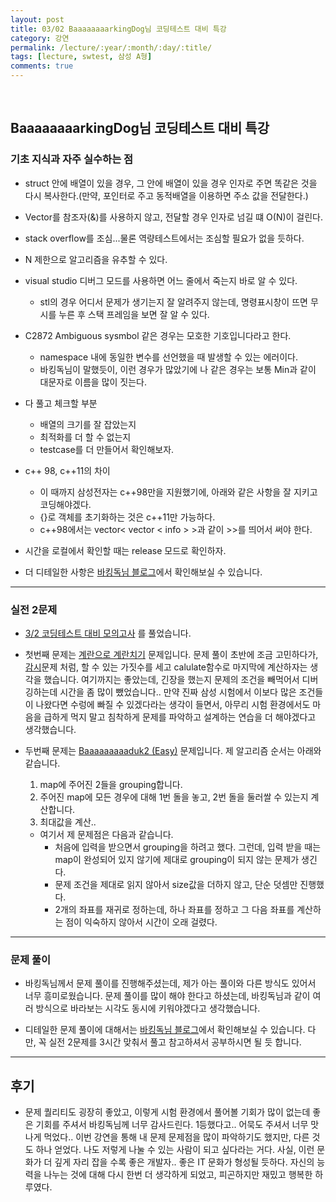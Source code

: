 ```yaml
---
layout: post
title: 03/02 BaaaaaaaarkingDog님 코딩테스트 대비 특강
category: 강연
permalink: /lecture/:year/:month/:day/:title/
tags: [lecture, swtest, 삼성 A형]
comments: true
---
```

<br>

## BaaaaaaaarkingDog님 코딩테스트 대비 특강

### 기초 지식과 자주 실수하는 점

* struct 안에 배열이 있을 경우, 그 안에 배열이 있을 경우 인자로 주면 똑같은 것을 다시 복사한다.(만약, 포인터로 주고 동적배열을 이용하면 주소 값을 전달한다.)

* Vector를 참조자(&)를 사용하지 않고, 전달할 경우 인자로 넘길 떄 O(N)이 걸린다.

* stack overflow를 조심...물론 역량테스트에서는 조심할 필요가 없을 듯하다.

* N 제한으로 알고리즘을 유추할 수 있다.

* visual studio 디버그 모드를 사용하면 어느 줄에서 죽는지 바로 알 수 있다.
    * stl의 경우 어디서 문제가 생기는지 잘 알려주지 않는데, 명령표시창이 뜨면 무시를 누른 후 스택 프레임을 보면 잘 알 수 있다.

* C2872 Ambiguous sysmbol 같은 경우는 모호한 기호입니다라고 한다.
    * namespace 내에 동일한 변수를 선언했을 때 발생할 수 있는 에러이다.
    * 바킹독님이 말했듯이, 이런 경우가 많았기에 나 같은 경우는 보통 Min과 같이 대문자로 이름을 많이 짓는다.

* 다 풀고 체크할 부분
    * 배열의 크기를 잘 잡았는지
    * 최적화를 더 할 수 없는지
    * testcase를 더 만들어서 확인해보자.

* c++ 98, c++11의 차이
    * 이 때까지 삼성전자는 c++98만을 지원했기에, 아래와 같은 사항을 잘 지키고 코딩해야겠다.
    * {}로 객체를 초기화하는 것은 c++11만 가능하다.
    * c++98에서는 vector< vector < info > >과 같이 >>를 띄어서 써야 한다.

* 시간을 로컬에서 확인할 때는 release 모드로 확인하자.

* 더 디테일한 사항은 [바킹독님 블로그](https://blog.encrypted.gg/category/%EA%B0%95%EC%A2%8C/%EC%8B%A4%EC%A0%84%20%EC%95%8C%EA%B3%A0%EB%A6%AC%EC%A6%98)에서 확인해보실 수 있습니다.

---

### 실전 2문제

* [3/2 코딩테스트 대비 모의고사](https://www.acmicpc.net/contest/view/396) 를 풀었습니다.

* 첫번째 문제는 [계란으로 계란치기](https://www.acmicpc.net/problem/16987) 문제입니다. 문제 풀이 초반에 조금 고민하다가, [감시](https://www.acmicpc.net/problem/15683)문제 처럼, 할 수 있는 가짓수를 세고 calulate함수로 마지막에 계산하자는 생각을 했습니다. 여기까지는 좋았는데, 긴장을 했는지 문제의 조건을 빼먹어서 디버깅하는데 시간을 좀 많이 뺐었습니다.. 만약 진짜 삼성 시험에서 이보다 많은 조건들이 나왔다면 수렁에 빠질 수 있겠다라는 생각이 들면서, 아무리 시험 환경에서도 마음을 급하게 먹지 말고 침착하게 문제를 파악하고 설계하는 연습을 더 해야겠다고 생각했습니다.

* 두번째 문제는 [Baaaaaaaaaduk2 (Easy)](https://www.acmicpc.net/problem/16988) 문제입니다. 제 알고리즘 순서는 아래와 같습니다.<br>
    1) map에 주어진 2들을 grouping합니다. <br>
    2) 주어진 map에 모든 경우에 대해 1번 돌을 놓고, 2번 돌을 둘러쌀 수 있는지 계산합니다.<br>
    3) 최대값을 계산.. <br>
    * 여기서 제 문제점은 다음과 같습니다.
        * 처음에 입력을 받으면서 grouping을 하려고 했다. 그런데, 입력 받을 때는 map이 완성되어 있지 않기에 제대로 grouping이 되지 않는 문제가 생긴다.
        * 문제 조건을 제대로 읽지 않아서 size값을 더하지 않고, 단순 덧셈만 진행했다.
        * 2개의 좌표를 재귀로 정하는데, 하나 좌표를 정하고 그 다음 좌표를 계산하는 점이 익숙하지 않아서 시간이 오래 걸렸다.

---

### 문제 풀이

* 바킹독님께서 문제 풀이를 진행해주셨는데, 제가 아는 풀이와 다른 방식도 있어서 너무 흥미로웠습니다. 문제 풀이를 많이 해야 한다고 하셨는데, 바킹독님과 같이 여러 방식으로 바라보는 시각도 동시에 키워야겠다고 생각했습니다.

* 디테일한 문제 풀이에 대해서는 [바킹독님 블로그](https://blog.encrypted.gg/category/%EA%B0%95%EC%A2%8C/%EC%8B%A4%EC%A0%84%20%EC%95%8C%EA%B3%A0%EB%A6%AC%EC%A6%98)에서 확인해보실 수 있습니다. 다만, 꼭 실전 2문제를 3시간 맞춰서 풀고 참고하셔서 공부하시면 될 듯 합니다.

---

## 후기

* 문제 퀄리티도 굉장히 좋았고, 이렇게 시험 환경에서 풀어볼 기회가 많이 없는데 좋은 기회를 주셔서 바킹독님께 너무 감사드린다. 1등했다고.. 어묵도 주셔서 너무 맛나게 먹었다.. 이번 강연을 통해 내 문제 문제점을 많이 파악하기도 했지만, 다른 것도 하나 얻었다. 나도 저렇게 나눌 수 있는 사람이 되고 싶다라는 거다. 사실, 이런 문화가 더 깊게 자리 잡을 수록 좋은 개발자.. 좋은 IT 문화가 형성될 듯하다. 자신의 능력을 나누는 것에 대해 다시 한번 더 생각하게 되었고, 피곤하지만 재밌고 행복한 하루였다.